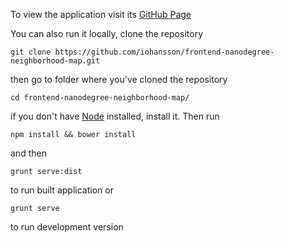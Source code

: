 To view the application visit its [GitHub Page](http://iohansson.github.io/frontend-nanodegree-neighborhood-map/)

You can also run it locally, clone the repository

`git clone https://github.com/iohansson/frontend-nanodegree-neighborhood-map.git`

then go to folder where you've cloned the repository

`cd frontend-nanodegree-neighborhood-map/`

if you don't have [Node](http://nodejs.org/) installed, install it. Then run

`npm install && bower install`

and then

`grunt serve:dist`

to run built application or

`grunt serve`

to run development version

